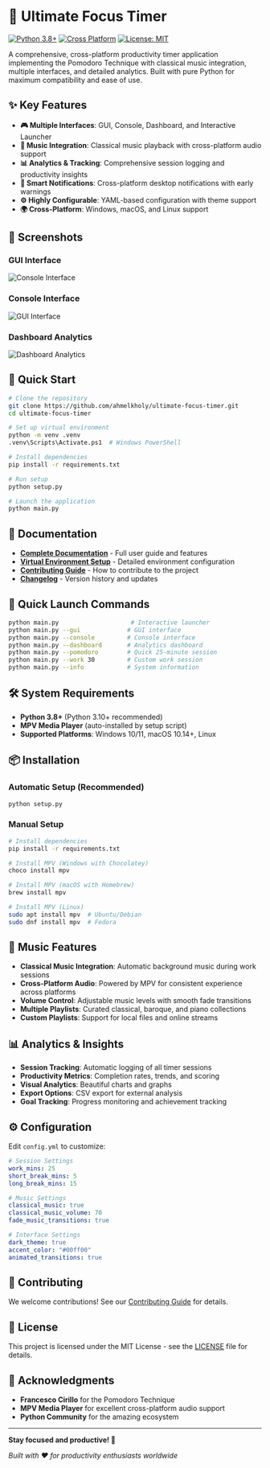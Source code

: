 # 🎯 Ultimate Focus Timer

[![Python 3.8+](https://img.shields.io/badge/python-3.8+-blue.svg)](https://www.python.org/downloads/)
[![Cross Platform](https://img.shields.io/badge/platform-Windows%20%7C%20macOS%20%7C%20Linux-lightgrey)](https://github.com/ahmelkholy/ultimate-focus-timer)
[![License: MIT](https://img.shields.io/badge/License-MIT-yellow.svg)](LICENSE)

A comprehensive, cross-platform productivity timer application implementing the Pomodoro Technique with classical music integration, multiple interfaces, and detailed analytics. Built with pure Python for maximum compatibility and ease of use.

## ✨ Key Features

- **🎮 Multiple Interfaces**: GUI, Console, Dashboard, and Interactive Launcher
- **🎵 Music Integration**: Classical music playback with cross-platform audio support
- **📊 Analytics & Tracking**: Comprehensive session logging and productivity insights
- **🔔 Smart Notifications**: Cross-platform desktop notifications with early warnings
- **⚙️ Highly Configurable**: YAML-based configuration with theme support
- **🌍 Cross-Platform**: Windows, macOS, and Linux support

## 📸 Screenshots

### GUI Interface

![Console Interface](files/Screenshot%202025-06-09%20165707.png)

### Console Interface

![GUI Interface](files/Screenshot%202025-06-09%20165653.png)

### Dashboard Analytics

![Dashboard Analytics](files/Screenshot%202025-06-09%20165754.png)

## 🚀 Quick Start

```bash
# Clone the repository
git clone https://github.com/ahmelkholy/ultimate-focus-timer.git
cd ultimate-focus-timer

# Set up virtual environment
python -m venv .venv
.venv\Scripts\Activate.ps1  # Windows PowerShell

# Install dependencies
pip install -r requirements.txt

# Run setup
python setup.py

# Launch the application
python main.py
```

## 📖 Documentation

- **[Complete Documentation](docs/README.md)** - Full user guide and features
- **[Virtual Environment Setup](docs/VENV_SETUP.md)** - Detailed environment configuration
- **[Contributing Guide](docs/CONTRIBUTING.md)** - How to contribute to the project
- **[Changelog](docs/CHANGELOG.md)** - Version history and updates

## 🎯 Quick Launch Commands

```bash
python main.py                    # Interactive launcher
python main.py --gui             # GUI interface
python main.py --console         # Console interface
python main.py --dashboard       # Analytics dashboard
python main.py --pomodoro        # Quick 25-minute session
python main.py --work 30         # Custom work session
python main.py --info            # System information
```

## 🛠️ System Requirements

- **Python 3.8+** (Python 3.10+ recommended)
- **MPV Media Player** (auto-installed by setup script)
- **Supported Platforms**: Windows 10/11, macOS 10.14+, Linux

## 📦 Installation

### Automatic Setup (Recommended)

```bash
python setup.py
```

### Manual Setup

```bash
# Install dependencies
pip install -r requirements.txt

# Install MPV (Windows with Chocolatey)
choco install mpv

# Install MPV (macOS with Homebrew)
brew install mpv

# Install MPV (Linux)
sudo apt install mpv  # Ubuntu/Debian
sudo dnf install mpv  # Fedora
```

## 🎵 Music Features

- **Classical Music Integration**: Automatic background music during work sessions
- **Cross-Platform Audio**: Powered by MPV for consistent experience across platforms
- **Volume Control**: Adjustable music levels with smooth fade transitions
- **Multiple Playlists**: Curated classical, baroque, and piano collections
- **Custom Playlists**: Support for local files and online streams

## 📊 Analytics & Insights

- **Session Tracking**: Automatic logging of all timer sessions
- **Productivity Metrics**: Completion rates, trends, and scoring
- **Visual Analytics**: Beautiful charts and graphs
- **Export Options**: CSV export for external analysis
- **Goal Tracking**: Progress monitoring and achievement tracking

## ⚙️ Configuration

Edit `config.yml` to customize:

```yaml
# Session Settings
work_mins: 25
short_break_mins: 5
long_break_mins: 15

# Music Settings
classical_music: true
classical_music_volume: 70
fade_music_transitions: true

# Interface Settings
dark_theme: true
accent_color: "#00ff00"
animated_transitions: true
```

## 🤝 Contributing

We welcome contributions! See our [Contributing Guide](docs/CONTRIBUTING.md) for details.

## 📝 License

This project is licensed under the MIT License - see the [LICENSE](LICENSE) file for details.

## 🙏 Acknowledgments

- **Francesco Cirillo** for the Pomodoro Technique
- **MPV Media Player** for excellent cross-platform audio support
- **Python Community** for the amazing ecosystem

---

**Stay focused and productive! 🎯**

_Built with ❤️ for productivity enthusiasts worldwide_
